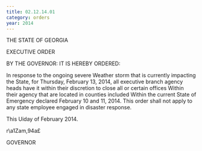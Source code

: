 ```yaml
---
title: 02.12.14.01
category: orders
year: 2014
---
```

    
   

THE STATE OF GEORGIA

EXECUTIVE ORDER

BY THE GOVERNOR:
IT IS HEREBY ORDERED:

In response to the ongoing severe Weather storm that is currently
impacting the State, for Thursday, February 13, 2014, all
executive branch agency heads have it within their discretion to
close all or certain offices Within their agency that are located in
counties included Within the current State of Emergency declared
February 10 and 11, 2014. This order shall not apply to any
state employee engaged in disaster response.

This Uiday of February 2014.

r\a1Zam,94a£

GOVERNOR

